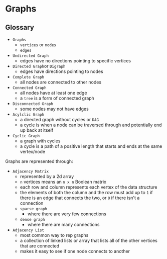 # Graphs

## Glossary

* `Graphs`
  * `vertices` or `nodes`
  * `edges`
* `Undirected Graph`
  - edges have no directions pointing to specific vertices
* `Directed Graph`or `Digraph`
  - edges have directions pointing to nodes
* `Complete Graph`
  - all nodes are connected to other nodes
* `Connected Graph`
  - all nodes have at least one edge
  - a `tree` is a form of connected graph
* `Disconnected Graph`
  - some nodes may not have edges
* `Acylclic Graph`
  - a directed graph without cycles or `DAG`
  - a cycle is when a node can be traversed through and potentially end up back at itself
* `Cyclic Graph`
  - a graph with cycles
  - a cycle is a path of a positive length that starts and ends at the same vertex/node
  
Graphs are represented through:

* `Adjacency Matrix`
  - represented by a 2d array
  - `n` vertices means an `n x n` Boolean matrix
  - each row and column represents each vertex of the data structure
  - the elements of both the column and the row must add up to `1` if there is an edge that connects the two, or `0` if there isn't a connection
  * `sparse graph`
    - where there are very few connections
  * `dense graph`
    - where there are many connections
* `Adjacency List`
  - most common way to rep graphs
  - a collection of linked lists or array that lists all of the other vertices that are connected
  - makes it easy to see if one node connects to another
